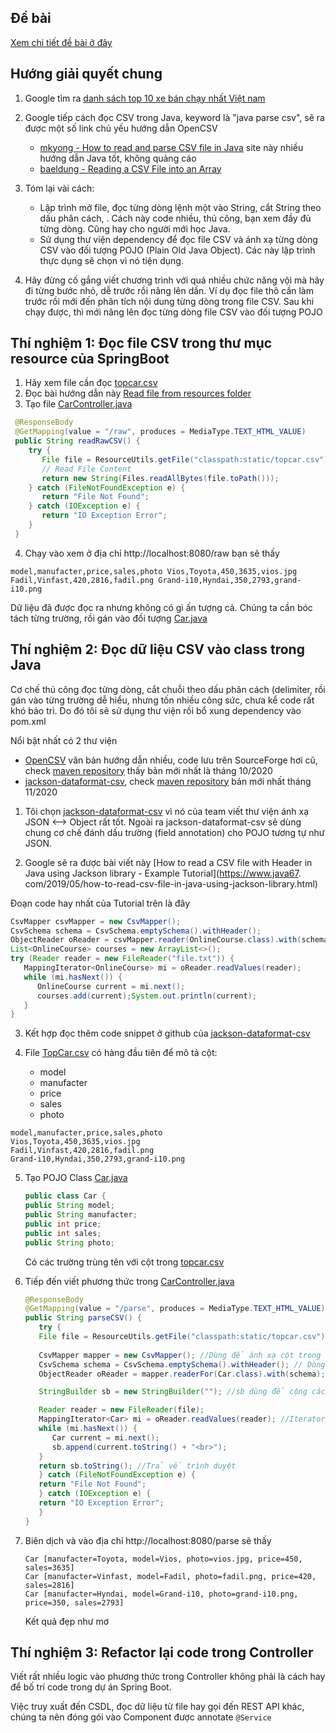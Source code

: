 
## Đề bài
[Xem chi tiết đề bài ở đây](../ReadMe.md)
## Hướng giải quyết chung
1. Google tìm ra [danh sách top 10 xe bán chạy nhất Việt nam](https://giaxeoto.vn/top-15-xe-o-to-ban-chay-nhat-2020-tai-viet-nam-355)

2. Google tiếp cách đọc CSV trong Java, keyword là "java parse csv", sẽ ra được một số link chủ yếu hướng dẫn OpenCSV
   - [mkyong - How to read and parse CSV file in Java](https://mkyong.com/java/how-to-read-and-parse-csv-file-in-java/) site này nhiều hướng dẫn Java tốt, không quảng cáo
   - [baeldung - Reading a CSV File into an Array](https://www.baeldung.com/java-csv-file-array)

3. Tóm lại vài cách:
   - Lập trình mở file, đọc từng dòng lệnh một vào String, cắt String theo dấu phân cách, . Cách này code nhiều, thủ công, bạn xem đầy đủ từng dòng. Cũng hay cho người mới học Java.
   - Sử dụng thư viện dependency để đọc file CSV và ánh xạ từng dòng CSV vào đối tượng POJO (Plain Old Java Object). Các này lập trình thực dụng sẽ chọn vì nó tiện dụng.

4. Hãy đừng cố gắng viết chương trình với quá nhiều chức năng vội mà hãy đi từng bước nhỏ, dễ trước rồi nâng lên dần. Ví dụ đọc file thô cần làm trước rồi mới đến phân tích nội dung từng dòng trong file CSV. Sau khi chạy được, thì mới nâng lên đọc từng dòng file CSV vào đối tượng POJO


## Thí nghiệm 1: Đọc file CSV trong thư mục resource của SpringBoot

1. Hãy xem file cần đọc [topcar.csv](target/classes/static/topcar.csv)
2. Đọc bài hướng dẫn này [Read file from resources folder](https://howtodoinjava.com/java/io/read-file-from-resources-folder/)
3. Tạo file [CarController.java](src/main/java/vn/techmaster/topcar/controller/CarController.java)
  ```java
   @ResponseBody
   @GetMapping(value = "/raw", produces = MediaType.TEXT_HTML_VALUE)
   public String readRawCSV() {
      try {
         File file = ResourceUtils.getFile("classpath:static/topcar.csv");
         // Read File Content
         return new String(Files.readAllBytes(file.toPath()));
      } catch (FileNotFoundException e) {
         return "File Not Found";
      } catch (IOException e) {
         return "IO Exception Error";
      }
   }
  ```
4. Chạy vào xem ở địa chỉ http://localhost:8080/raw bạn sẽ thấy
```
model,manufacter,price,sales,photo Vios,Toyota,450,3635,vios.jpg Fadil,Vinfast,420,2816,fadil.png Grand-i10,Hyndai,350,2793,grand-i10.png
```
Dữ liệu đã được đọc ra nhưng không có gì ấn tượng cả. Chúng ta cần bóc tách từng trường, rồi gán vào đối tượng [Car.java](src/main/java/vn/techmaster/topcar/model/Car.java)


## Thí nghiệm 2: Đọc dữ liệu CSV vào class trong Java
Cơ chế thủ công đọc từng dòng, cắt chuỗi theo dấu phân cách (delimiter, rồi gán vào từng trường dễ hiểu, nhưng tốn nhiều công sức, chưa kể code rất khó bảo trì. Do đó tôi sẽ sử dụng thư viện rồi bổ xung dependency vào pom.xml

Nổi bật nhất có 2 thư viện
  - [OpenCSV](http://opencsv.sourceforge.net/) văn bản hướng dẫn nhiều, code lưu trên SourceForge hơi cũ, check [maven repository](https://mvnrepository.com/artifact/com.opencsv/opencsv) thấy bản mới nhất là tháng 10/2020
  - [jackson-dataformat-csv](https://github.com/FasterXML/jackson-dataformats-text/tree/master/csv), check [maven repository](https://mvnrepository.com/artifact/com.fasterxml.jackson.dataformat/jackson-dataformat-csv) bản mới nhất tháng 11/2020

1. Tôi chọn [jackson-dataformat-csv](https://github.com/FasterXML/jackson-dataformats-text/tree/master/csv) vì nó của team viết thư viện ánh xạ JSON <--> Object rất tốt. Ngoài ra jackson-dataformat-csv sẽ dùng chung cơ chế đánh dấu trường (field annotation) cho POJO tương tự như JSON.

2. Google sẽ ra được bài viết này [How to read a CSV file with Header in Java using Jackson library - Example Tutorial](https://www.java67.
com/2019/05/how-to-read-csv-file-in-java-using-jackson-library.html)

Đoạn code hay nhất của Tutorial trên là đây
```java
CsvMapper csvMapper = new CsvMapper();
CsvSchema schema = CsvSchema.emptySchema().withHeader();
ObjectReader oReader = csvMapper.reader(OnlineCourse.class).with(schema);
List<OnlineCourse> courses = new ArrayList<>();
try (Reader reader = new FileReader("file.txt")) { 
   MappingIterator<OnlineCourse> mi = oReader.readValues(reader);
   while (mi.hasNext()) { 
      OnlineCourse current = mi.next();
      courses.add(current);System.out.println(current); 
   }
}
```

3. Kết hợp đọc thêm code snippet ở github của [jackson-dataformat-csv](https://github.com/FasterXML/jackson-dataformats-text/tree/master/csv)

4. File [TopCar.csv](target/classes/static/images/grand-i10.png) có hàng đầu tiên để mô tả cột:
   - model
   - manufacter
   - price
   - sales
   - photo

```csv
model,manufacter,price,sales,photo
Vios,Toyota,450,3635,vios.jpg
Fadil,Vinfast,420,2816,fadil.png
Grand-i10,Hyndai,350,2793,grand-i10.png
```

5. Tạo POJO Class [Car.java](src/main/java/vn/techmaster/topcar/model/Car.java)
   ```java
   public class Car {
   public String model;
   public String manufacter;
   public int price;
   public int sales;
   public String photo;
   ```
   Có các trường trùng tên với cột trong [topcar.csv](src/main/resources/static/topcar.csv)

6. Tiếp đến viết phương thức trong [CarController.java](src/main/java/vn/techmaster/topcar/controller/CarController.java)

   ```java
   @ResponseBody
   @GetMapping(value = "/parse", produces = MediaType.TEXT_HTML_VALUE)
   public String parseCSV() {
      try {
      File file = ResourceUtils.getFile("classpath:static/topcar.csv");
      
      CsvMapper mapper = new CsvMapper(); //Dùng để ánh xạ cột trong CSV với từng trường trong POJO
      CsvSchema schema = CsvSchema.emptySchema().withHeader(); // Dòng đầu tiên sử dụng làm Header
      ObjectReader oReader = mapper.readerFor(Car.class).with(schema); //Cấu hình bộ đọc CSV phù hợp với kiểu Car.class

      StringBuilder sb = new StringBuilder(""); //sb dùng để cộng các chuỗi toString của đối tượng Car

      Reader reader = new FileReader(file);
      MappingIterator<Car> mi = oReader.readValues(reader); //Iterator đọc từng dòng trong file
      while (mi.hasNext()) {
         Car current = mi.next();
         sb.append(current.toString() + "<br>");
      }
      return sb.toString(); //Trả về trình duyệt
      } catch (FileNotFoundException e) {
      return "File Not Found";
      } catch (IOException e) {
      return "IO Exception Error";
      }
   }
   ```
7. Biên dịch và vào địa chỉ http://localhost:8080/parse sẽ thấy
   ```
   Car [manufacter=Toyota, model=Vios, photo=vios.jpg, price=450, sales=3635]
   Car [manufacter=Vinfast, model=Fadil, photo=fadil.png, price=420, sales=2816]
   Car [manufacter=Hyndai, model=Grand-i10, photo=grand-i10.png, price=350, sales=2793]
   ```
   Kết quả đẹp như mơ

## Thí nghiệm 3: Refactor lại code trong Controller
Viết rất nhiều logic vào phương thức trong Controller không phải là cách hay để bố trí code trong dự án Spring Boot.

Việc truy xuất đến CSDL, đọc dữ liệu từ file hay gọi đến REST API khác, chúng ta nên đóng gói vào Component được annotate ```@Service```
